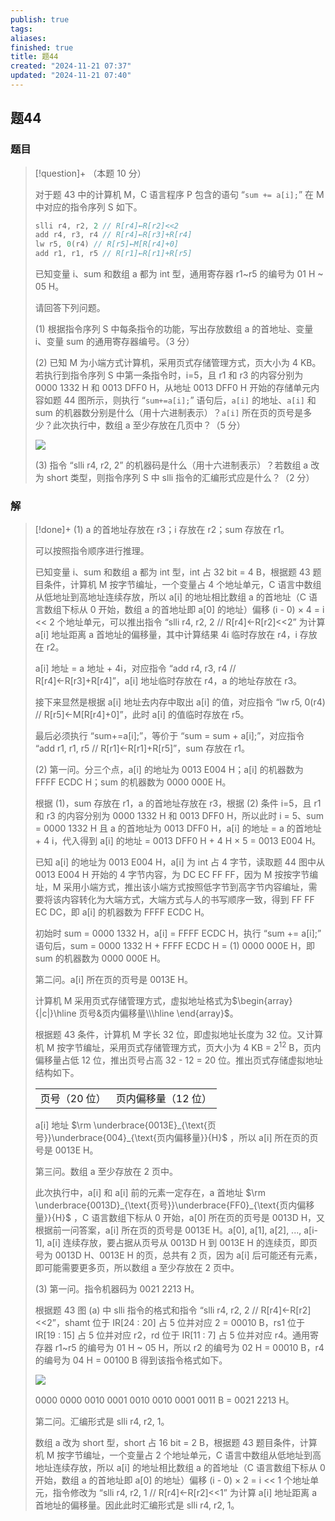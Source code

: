 ```yaml
---
publish: true
tags: 
aliases: 
finished: true
title: 题44
created: "2024-11-21 07:37"
updated: "2024-11-21 07:40"
---
```

## 题44
### 题目
> [!question]+
> （本题 10 分）
> 
> 对于题 43 中的计算机 M，C 语言程序 P 包含的语句 “`sum += a[i];`” 在 M 中对应的指令序列 S 如下。
> 
> ```cpp
> slli r4, r2, 2 // R[r4]←R[r2]<<2
> add r4, r3, r4 // R[r4]←R[r3]+R[r4]
> lw r5, 0(r4) // R[r5]←M[R[r4]+0]
> add r1, r1, r5 // R[r1]←R[r1]+R[r5]
> ```
> 
> 已知变量 i、sum 和数组 a 都为 int 型，通用寄存器 r1~r5 的编号为 01 H ~ 05 H。
> 
> 请回答下列问题。
> 
> (1) 根据指令序列 S 中每条指令的功能，写出存放数组 a 的首地址、变量 i、变量 sum 的通用寄存器编号。（3 分）
> 
> (2) 已知 M 为小端方式计算机，采用页式存储管理方式，页大小为 4 KB。若执行到指令序列 S 中第一条指令时，i=5，且 r1 和 r3 的内容分别为 0000 1332 H 和 0013 DFF0 H，从地址 0013 DFF0 H 开始的存储单元内容如题 44 图所示，则执行 “`sum+=a[i];`” 语句后，`a[i]` 的地址、`a[i]` 和 sum 的机器数分别是什么（用十六进制表示）？`a[i]` 所在页的页号是多少？此次执行中，数组 a 至少存放在几页中？（5 分）
> 
> ![](https://pic2.zhimg.com/v2-64367147a7e2eca6c865844cd5163769_r.jpg)
> 
> (3) 指令 “slli r4, r2, 2” 的机器码是什么（用十六进制表示）？若数组 a 改为 short 类型，则指令序列 S 中 slli 指令的汇编形式应是什么？（2 分）
### 解
> [!done]+
> (1) a 的首地址存放在 r3；i 存放在 r2；sum 存放在 r1。
> 
> 可以按照指令顺序进行推理。
> 
> 已知变量 i、sum 和数组 a 都为 int 型，int 占 32 bit = 4 B，根据题 43 题目条件，计算机 M 按字节编址，一个变量占 4 个地址单元，C 语言中数组从低地址到高地址连续存放，所以 a[i] 的地址相比数组 a 的首地址（C 语言数组下标从 0 开始，数组 a 的首地址即 a[0] 的地址）偏移 (i - 0) × 4 = i << 2 个地址单元，可以推出指令 “slli r4, r2, 2 // R[r4]←R[r2]<<2” 为计算 a[i] 地址距离 a 首地址的偏移量，其中计算结果 4i 临时存放在 r4，i 存放在 r2。
> 
> a[i] 地址 = a 地址 + 4i，对应指令 “add r4, r3, r4 // R[r4]←R[r3]+R[r4]”，a[i] 地址临时存放在 r4，a 的地址存放在 r3。
> 
> 接下来显然是根据 a[i] 地址去内存中取出 a[i] 的值，对应指令 “lw r5, 0(r4) // R[r5]←M[R[r4]+0]”，此时 a[i] 的值临时存放在 r5。
> 
> 最后必须执行 “sum+=a[i];”，等价于 “sum = sum + a[i];”，对应指令 “add r1, r1, r5 // R[r1]←R[r1]+R[r5]”，sum 存放在 r1。
> 
> (2) 第一问。分三个点，a[i] 的地址为 0013 E004 H；a[i] 的机器数为 FFFF ECDC H；sum 的机器数为 0000 000E H。
> 
> 根据 (1)，sum 存放在 r1，a 的首地址存放在 r3，根据 (2) 条件 i=5，且 r1 和 r3 的内容分别为 0000 1332 H 和 0013 DFF0 H，所以此时 i = 5、sum = 0000 1332 H 且 a 的首地址为 0013 DFF0 H，a[i] 的地址 = a 的首地址 + 4 i，代入得到 a[i] 的地址 = 0013 DFF0 H + 4 H × 5 = 0013 E004 H。
> 
> 已知 a[i] 的地址为 0013 E004 H，a[i] 为 int 占 4 字节，读取题 44 图中从 0013 E004 H 开始的 4 字节内容，为 DC EC FF FF，因为 M 按按字节编址，M 采用小端方式，推出该小端方式按照低字节到高字节内容编址，需要将该内容转化为大端方式，大端方式与人的书写顺序一致，得到 FF FF EC DC，即 a[i] 的机器数为 FFFF ECDC H。
> 
> 初始时 sum = 0000 1332 H，a[i] = FFFF ECDC H，执行 “sum += a[i];” 语句后，sum = 0000 1332 H + FFFF ECDC H = (1) 0000 000E H，即 sum 的机器数为 0000 000E H。
> 
> 第二问。a[i] 所在页的页号是 0013E H。
> 
> 计算机 M 采用页式存储管理方式，虚拟地址格式为$\begin{array}{|c|}\hline 页号&页内偏移量\\\hline \end{array}$。
> 
> 根据题 43 条件，计算机 M 字长 32 位，即虚拟地址长度为 32 位。又计算机 M 按字节编址，采用页式存储管理方式，页大小为 4 KB = $2^{12}$ B，页内偏移量占低 12 位，推出页号占高 32 - 12 = 20 位。推出页式存储虚拟地址结构如下。
> 
> <table data-draft-node="block" data-draft-type="table" data-size="normal" data-row-style="normal"><tbody><tr><td>页号（20 位）</td><td>页内偏移量（12 位）</td></tr></tbody></table>
> 
> a[i] 地址 $\rm \underbrace{0013E}_{\text{页号}}\underbrace{004}_{\text{页内偏移量}}{H}$ ，所以 a[i] 所在页的页号是 0013E H。
> 
> 第三问。数组 a 至少存放在 2 页中。
> 
> 此次执行中，a[i] 和 a[i] 前的元素一定存在，a 首地址 $\rm \underbrace{0013D}_{\text{页号}}\underbrace{FF0}_{\text{页内偏移量}}{H}$ ，C 语言数组下标从 0 开始，a[0] 所在页的页号是 0013D H，又根据前一问答案，a[i] 所在页的页号是 0013E H。a[0], a[1], a[2], ..., a[i-1], a[i] 连续存放，要占据从页号从 0013D H 到 0013E H 的连续页，即页号为 0013D H、0013E H 的页，总共有 2 页，因为 a[i] 后可能还有元素，即可能需要更多页，所以数组 a 至少存放在 2 页中。
> 
> (3) 第一问。指令机器码为 0021 2213 H。
> 
> 根据题 43 图 (a) 中 slli 指令的格式和指令 “slli r4, r2, 2 // R[r4]←R[r2]<<2”，shamt 位于 IR[24 : 20] 占 5 位并对应 2 = 00010 B，rs1 位于 IR[19 : 15] 占 5 位并对应 r2，rd 位于 IR[11 : 7] 占 5 位并对应 r4。通用寄存器 r1~r5 的编号为 01 H ~ 05 H，所以 r2 的编号为 02 H = 00010 B，r4 的编号为 04 H = 00100 B 得到该指令格式如下。
> 
> ![](https://pic2.zhimg.com/v2-d14e5d1f4acf017f7f9a19297d34ab45_r.jpg)
> 
> 0000 0000 0010 0001 0010 0010 0001 0011 B = 0021 2213 H。
> 
> 第二问。汇编形式是 slli r4, r2, 1。
> 
> 数组 a 改为 short 型，short 占 16 bit = 2 B，根据题 43 题目条件，计算机 M 按字节编址，一个变量占 2 个地址单元，C 语言中数组从低地址到高地址连续存放，所以 a[i] 的地址相比数组 a 的首地址（C 语言数组下标从 0 开始，数组 a 的首地址即 a[0] 的地址）偏移 (i - 0) × 2 = i << 1 个地址单元，指令修改为 “slli r4, r2, 1 // R[r4]←R[r2]<<1” 为计算 a[i] 地址距离 a 首地址的偏移量。因此此时汇编形式是 slli r4, r2, 1。